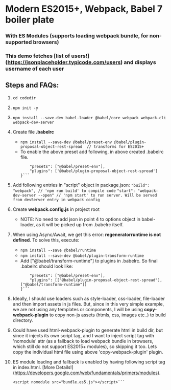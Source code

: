 # Modern ES2015+, Webpack, Babel 7 boiler plate
### With ES Modules (supports loading webpack bundle, for non-supported browsers)
### This demo fetches [list of users!] (https://jsonplaceholder.typicode.com/users) and displays username of each user

## Steps and FAQs:

1. `cd codedir`
2. `npm init -y`
3. `npm install --save-dev babel-loader @babel/core webpack webpack-cli webpack-dev-server`
4. Create file **.babelrc**
    - `npm install --save-dev @babel/preset-env @babel/plugin-proposal-object-rest-spread  // transforms for ES2015+`
    - To enable the above preset add following, in above created .babelrc file.
        ```{
            "presets": ["@babel/preset-env"],
            "plugins": ['@babel/plugin-proposal-object-rest-spread']
        }```
4. Add following entries in "script" object in package.json: 
    `"build": "webpack", // 'npm run build' to compile code`
    `"start": "webpack-dev-server --open" // 'npm start' to run server. Will be served from devServer entry in webpack config`
5. Create **webpack.config.js** in project root
    - NOTE: No need to add json in point 4 to options object in babel-loader, as it will be picked up from .babelrc itself.

6. When using Async/Await, we get this error: **regeneratorruntime is not defined**. To solve this, execute:
    - `npm install --save @babel/runtime `
    - `npm install --save-dev @babel/plugin-transform-runtime`
    - Add ["@babel/transform-runtime"] to plugins in .babelrc. So final .babelrc should look like:
        ```{
            "presets": ["@babel/preset-env"],
            "plugins": [["@babel/plugin-proposal-object-rest-spread"], ["@babel/transform-runtime"]]
        }```
7. Ideally, I should use loaders such as style-loader, css-loader, file-loader and then import assets in js files. But, since in this very simple example, we are not using any templates or components, I will be using **copy-webpack-plugin** to copy non-js assets (htmls, css, images etc..) to build  directory.
8. Could have used html-webpack-plugin to generate html in build dir, but since it injects its own script tag, and I want to inject script tag with 'nomodule' attr (as a fallback to load webpack bundle in browsers, which still do not support ES2015+ modules), so skipping it too. Lets copy the individual html file using above 'copy-webpack-plugin' plugin.
9. ES module loading and fallback is enabled by having following script tag in index.html. [More Details!] (https://developers.google.com/web/fundamentals/primers/modules).
    ```<script type="module" src="src/index.js"></script>
    <script nomodule src="bundle.es5.js"></script>```


